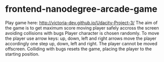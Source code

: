 frontend-nanodegree-arcade-game
===============================
Play game here: http://victoria-dev.github.io/Udacity-Project-3/ 
The aim of the game is to get maximum score moving player safely accross the screen avoiding collisions with bugs
Player character is chosen randomly. To move the player use arrow keys: up, down, left and
right arrows move the player accordingly one step up, down, left and right. 
The player cannot be moved offscreen. 
Colliding with bugs resets the game, placing the player to the starting position.
